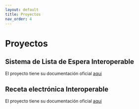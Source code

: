 ```yaml
---
layout: default
title: Proyectos
nav_order: 4
---
```


# Proyectos 

## Sistema de Lista de Espera Interoperable

El proyecto tiene su documentación oficial [aqui](https://interoperabilidad.minsal.cl/fhir/ig/SIGTEv2-IG/)

## Receta electrónica Interoperable

El proyecto tiene su documentación oficial [aqui](https://interoperabilidad.minsal.cl/fhir/ig/snre)
